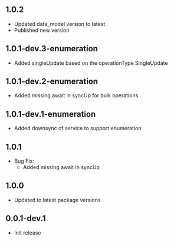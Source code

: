 ## 1.0.2

* Updated data_model version to latest
* Published new version

## 1.0.1-dev.3-enumeration

* Added singleUpdate based on the operationType SingleUpdate

## 1.0.1-dev.2-enumeration

* Added missing await in syncUp for bulk operations

## 1.0.1-dev.1-enumeration

* Added downsync of service to support enumeration

## 1.0.1

* Bug Fix:
    * Added missing await in syncUp

## 1.0.0

* Updated to latest package versions

## 0.0.1-dev.1

* Init release
